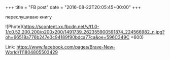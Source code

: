+++
title = "FB post"
date = "2016-08-22T20:05:45+00:00"
+++

переслушиваю книгу

![Phote](https://scontent.xx.fbcdn.net/v/t1.0-1/c0.52.200.200/p200x200/1491739_262355900591874_224566982_n.jpg?oh=66518a776b247e3c94189f90bdca77ca&oe=596C349C =600)


Link: https://www.facebook.com/pages/Brave-New-World/111804805503429
